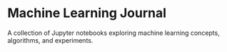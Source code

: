 # Machine Learning Journal

A collection of Jupyter notebooks exploring machine learning concepts, algorithms, and experiments.
